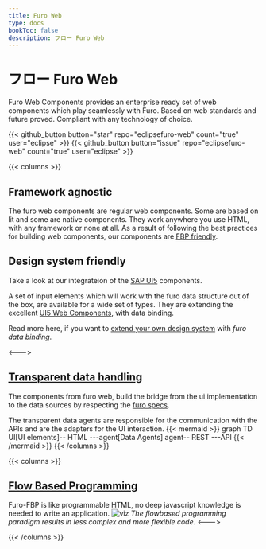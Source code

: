 ```yaml
---
title: Furo Web
type: docs
bookToc: false
description: フロー Furo Web
---
```



# フロー Furo Web
Furo Web Components provides an enterprise ready set of web components which play seamlessly with Furo. 
Based on web standards and future proved. Compliant with any technology of choice. 


{{< github_button button="star" repo="eclipsefuro-web" count="true" user="eclipse" >}}
{{< github_button button="issue" repo="eclipsefuro-web" count="true" user="eclipse" >}}

 

{{< columns >}}

## Framework agnostic

The furo web components are regular web components. Some are based on lit and some are native components.
They work anywhere you use HTML, with any framework or none at all. As a result of following the
best practices for building web components, our components are [FBP friendly](https://fbp.furo.pro).

## Design system friendly

Take a look at our integrateion of the [SAP UI5](https://ui5.furo.pro) components.

A set of input elements which will work with the furo data structure out of the box, 
are available for a wide set of types. They are extending the excellent [UI5 Web Components](https://sap.github.io/ui5-webcomponents/), with data binding.

Read more here, if you want to [extend your own design system](/docs/guides/FNA/) with *furo data binding*. 

<--->

## [Transparent data handling](/docs/modules/furo-data/)
The components from furo web, build the bridge from the ui implementation to the data sources by respecting the [furo specs](https://fidl.furo.pro).

The transparent data agents are responsible for the communication with the APIs and are the adapters for the UI interaction.
{{< mermaid >}}
graph TD
UI[UI elements]-- HTML ---agent[Data Agents]
agent-- REST ---API
{{< /mermaid >}}
{{< /columns >}}

{{< columns >}}
## [Flow Based Programming](https://fbp.furo.pro)
Furo-FBP is like programmable HTML, no deep javascript knowledge is needed to write an application.
![viz](/viz.png)
*The flowbased programming paradigm results in less complex and more flexible code.*
<--->

{{< /columns >}}


